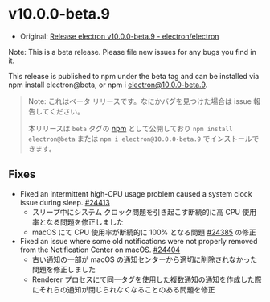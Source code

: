 # v10.0.0-beta.9

- Original: [Release electron v10.0.0-beta.9 - electron/electron](https://github.com/electron/electron/releases/tag/v10.0.0-beta.9)

Note: This is a beta release. Please file new issues for any bugs you find in it.

This release is published to npm under the beta tag and can be installed via npm install electron@beta, or npm i electron@10.0.0-beta.9.

> Note: これはベータ リリースです。なにかバグを見つけた場合は issue 報告してください。
>
> 本リリースは `beta` タグの [npm](https://www.npmjs.com/package/electron) として公開しており `npm install electron@beta` または `npm i electron@10.0.0-beta.9` でインストールできます。

## Fixes

- Fixed an intermittent high-CPU usage problem caused a system clock issue during sleep. [#24413](https://github.com/electron/electron/pull/24413)
  - スリープ中にシステム クロック問題を引き起こす断続的に高 CPU 使用率となる問題を修正しました
  - macOS にて CPU 使用率が断続的に 100% となる問題 [#24385](https://github.com/electron/electron/issues/24385) の修正
- Fixed an issue where some old notifications were not properly removed from the Notification Center on macOS. [#24404](https://github.com/electron/electron/pull/24404)
  - 古い通知の一部が macOS の通知センターから適切に削除されなかった問題を修正しました
  - Renderer プロセスにて同一タグを使用した複数通知の通知を作成した際にそれらの通知が閉じられなくなることのある問題を修正
